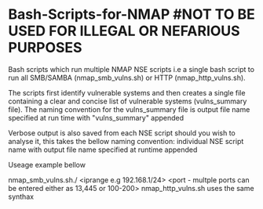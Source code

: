# Bash-Scripts-for-NMAP #NOT TO BE USED FOR ILLEGAL OR NEFARIOUS PURPOSES
Bash scripts which run multiple NMAP NSE scripts i.e a single bash script to run all SMB/SAMBA (nmap_smb_vulns.sh) or HTTP (nmap_http_vulns.sh).

The scripts first identify vulnerable systems and then creates a single file containing a clear and concise list of vulnerable systems (vulns_summary file). The naming convention for the vulns_summary file is output file name specified at run time with "vulns_summary" appended 


Verbose output is also saved from each NSE script should you wish to analyse it, this takes the bellow naming convention: 
individual NSE script name with output file name specified at runtime appended

Useage example bellow 

nmap_smb_vulns.sh./ <iprange e.g 192.168.1/24> <port - multple ports can be entered either as 13,445 or 100-200> <outputfile name>
nmap_http_vulns.sh uses the same synthax
